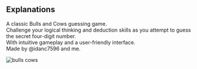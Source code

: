 
## Explanations
A classic Bulls and Cows guessing game. <br>
Challenge your logical thinking and deduction skills as you attempt to guess the secret four-digit number. <br>
With intuitive gameplay and a user-friendly interface. <br>
Made by @idanc7596 and me.

![bulls cows](https://github.com/ranelbe/Bulls-and-Cows/assets/89218304/2f3b10c8-ec55-4562-8881-2e4fe397084f)
